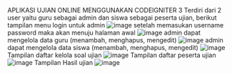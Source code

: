 APLIKASI UJIAN ONLINE MENGGUNAKAN CODEIGNITER 3
Terdiri dari 2 user yaitu guru sebagai admin dan siswa sebagai peserta ujian, berikut tampilan menu login untuk admin
![image](https://github.com/shilnaprdisa/AplikasiUjian/assets/113671337/455d94da-2aac-4c4c-9a63-ffdcf129996d)
setelah memasukan username password maka akan menuju halaman awal
![image](https://github.com/shilnaprdisa/AplikasiUjian/assets/113671337/5b524af5-4e8e-4e69-9016-9f64fccbaae7)
admin dapat mengelola data guru (menambah, menghapus, mengedit)
![image](https://github.com/shilnaprdisa/AplikasiUjian/assets/113671337/8ef90b3d-8fe8-490d-9504-1b24ad4f325d)
admin dapat mengelola data siswa (menambah, menghapus, mengedit)
![image](https://github.com/shilnaprdisa/AplikasiUjian/assets/113671337/662ce36a-d0a7-4f66-a521-84af5fbd3d2f)
Tampilan daftar kelola soal ujian
![image](https://github.com/shilnaprdisa/AplikasiUjian/assets/113671337/521f66d2-367d-40c5-9deb-a07e7686b22c)
Tampilan daftar peserta ujian
![image](https://github.com/shilnaprdisa/AplikasiUjian/assets/113671337/09f56cbc-6a46-4713-8479-8126ae0b6232)
Tampilan Hasil ujian 
![image](https://github.com/shilnaprdisa/AplikasiUjian/assets/113671337/686da72a-3d4e-42f1-b1f8-02069fdb5890)





